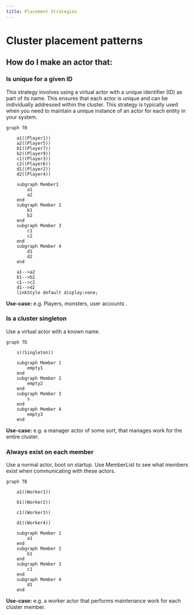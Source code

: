 ```yaml
---
title: Placement Strategies
---
```


# Cluster placement patterns

## How do I make an actor that:

### Is unique for a given ID

This strategy involves using a virtual actor with a unique identifier (ID) as part of its name. This ensures that each actor is unique and can be individually addressed within the cluster. This strategy is typically used when you need to maintain a unique instance of an actor for each entity in your system.

```mermaid
graph TB

    a1((Player1))
    a2((Player5))
    b1((Player7))
    b2((Player9))
    c1((Player3))
    c2((Player6))
    d1((Player2))
    d2((Player4))

    subgraph Member1
        a1
        a2
    end
    subgraph Member 2
        b1
        b2
    end
    subgraph Member 3
        c1
        c2
    end
    subgraph Member 4
        d1
        d2
    end

    a1-->a2
    b1-->b2
    c1-->c2
    d1-->d2
    linkStyle default display:none;
```

**Use-case:** e.g. Players, monsters, user accounts .

### Is a cluster singleton

Use a virtual actor with a known name.

```mermaid
graph TD

    s((Singleton))

    subgraph Member 1
        empty1
    end
    subgraph Member 2
        empty2
    end
    subgraph Member 3
        s
    end
    subgraph Member 4
        empty3
    end
```

**Use-case:** e.g. a manager actor of some sort, that manages work for the entire cluster.

### Always exist on each member

Use a normal actor, boot on startup.
Use MemberList to see what members exist when communicating with these actors.

```mermaid
graph TB

    a1((Worker1))

    b1((Worker2))

    c1((Worker3))

    d1((Worker4))

    subgraph Member 1
        a1
    end
    subgraph Member 2
        b1
    end
    subgraph Member 3
        c1
    end
    subgraph Member 4
        d1
    end
```

**Use-case:** e.g. a worker actor that performs maintenance work for each cluster member.
